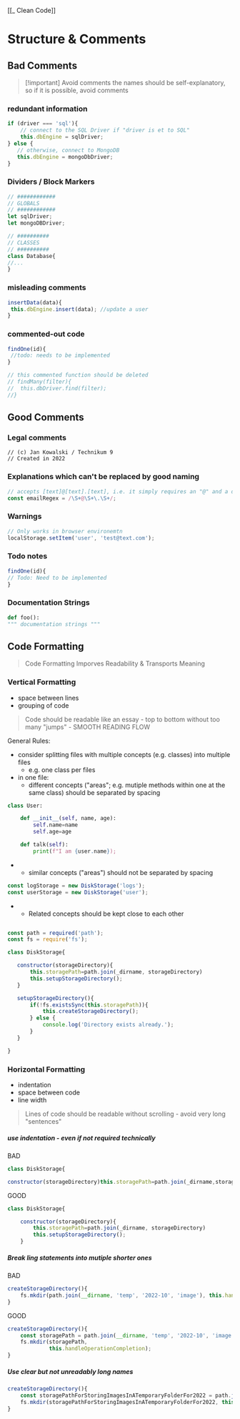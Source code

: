 [[_ Clean Code]]


# Structure & Comments

## Bad Comments

>[!important]  Avoid comments
>the names should be self-explanatory, so
>if it is possible, avoid comments

### redundant information
 ```js
 if (driver === 'sql'){
	 // connect to the SQL Driver if "driver is et to SQL"
	 this.dbEngine = sqlDriver;
} else {
	// otherwise, connect to MongoDB
	this.dbEngine = mongoDbDriver;
}
```

### Dividers / Block Markers
```js
// ############
// GLOBALS
// ############
let sqlDriver;
let mongoDBDriver;

// ##########
// CLASSES
// ##########
class Database{
//...
}
```

### misleading comments
```js
insertData(data){
 this.dbEngine.insert(data); //update a user
}
```

### commented-out code
```js
findOne(id){
 //todo: needs to be implemented
}

// this commented function should be deleted
// findMany(filter){           
//	this.dbDriver.find(filter);
//}
```


## Good Comments
### Legal comments
```
// (c) Jan Kowalski / Technikum 9
// Created in 2022

```

### Explanations which can't be replaced by good naming
```js
// accepts [text]@[text].[text], i.e. it simply requires an "@" and a dot
const emailRegex = /\S+@\S+\.\S+/;
```

### Warnings
```js
// Only works in browser environemtn
localStorage.setItem('user', 'test@text.com');
```

### Todo notes
```js
findOne(id){
// Todo: Need to be implemented
}
```

### Documentation Strings
```python
def foo():
""" documentation strings """

```



## Code Formatting
> Code Formatting Imporves Readability & Transports Meaning

### Vertical Formatting
- space between lines
- grouping of code

> Code should be readable like an essay - top to bottom without too many "jumps" - SMOOTH READING FLOW

General Rules:
- consider splitting files with multiple concepts (e.g. classes) into multiple files
	- e.g. one class per files
- in one file: 
	- different concepts ("areas"; e.g. mutiple methods within one at the same class) should be separated by spacing
```python
class User:

	def __init__(self, name, age):
		self.name=name
		self.age=age

	def talk(self):
		print(f"I am {user.name});
```
-			  
	- similar concepts ("areas") should not be separated by spacing
```js
const logStorage = new DiskStorage('logs');
const userStorage = new DiskStorage('user');
```
-
	- Related concepts should be kept close to each other
 ```js

const path = required('path');
const fs = require('fs');

class DiskStorage{

	constructor(storageDirectory){
		this.storagePath=path.join(_dirname, storageDirectory)
		this.setupStorageDirectory();
	}

	setupStorageDirectory(){
		if(!fs.existsSync(this.storagePath)){
			this.createStorageDirectory();
		} else {
			console.log('Directory exists already.');
		}
	}

 }
```


### Horizontal Formatting
- indentation
- space between code
- line width

> Lines of code should be readable without scrolling - avoid very long "sentences"

##### use indentation - even if not required technically

BAD
```js
class DiskStorage{

constructor(storageDirectory)this.storagePath=path.join(_dirname,storageDirectorytthis.setupStorageDirectory();}
```

GOOD
```js
class DiskStorage{

	constructor(storageDirectory){
		this.storagePath=path.join(_dirname, storageDirectory)
		this.setupStorageDirectory();
	}
```

##### Break ling statements into mutiple shorter ones

BAD
```js
createStorageDirectory(){
	fs.mkdir(path.join(__dirname, 'temp', '2022-10', 'image'), this.handleOperationCompletion);
}
```

GOOD
```js
createStorageDirectory(){
	const storagePath = path.join(__dirname, 'temp', '2022-10', 'image');
	fs.mkdir(storagePath,
			 this.handleOperationCompletion);
}
```

##### Use clear but not unreadably long names
```js
createStorageDirectory(){
	const storagePathForStoringImagesInATemporaryFolderFor2022 = path.join(__dirname, 'temp', '2022-10', 'image');
	fs.mkdir(storagePathForStoringImagesInATemporaryFolderFor2022, this.handleOperationCompletion);
}
```





















